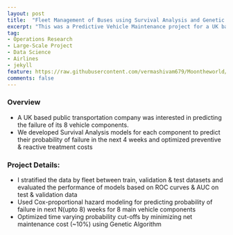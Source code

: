 ```yaml
---
layout: post
title:  "Fleet Management of Buses using Survival Analysis and Genetic Algorithm"
excerpt: "This was a Predictive Vehicle Maintenance project for a UK based Bus Transportation Company"
tag:
- Operations Research 
- Large-Scale Project
- Data Science
- Airlines
- jekyll
feature: https://raw.githubusercontent.com/vermashivam679/Moontheworld/master/assets/img/Predictive-Maintenance-Strategies.png
comments: false
---
```


### Overview  
- A UK based public transportation company was interested in predicting the failure of its 8 vehicle components.
- We developed Survival Analysis models for each component to predict their probability of failure in the next 4 weeks and optimized preventive & reactive treatment costs


### Project Details:  
- I stratified the data by fleet between train, validation & test datasets and evaluated the performance of models based on ROC curves & AUC on test & validation data  
- Used Cox-proportional hazard modeling for predicting probability of failure in next N(upto 8) weeks for 8 main vehicle components
- Optimized time varying probability cut-offs by minimizing net maintenance cost (~10%) using Genetic Algorithm






